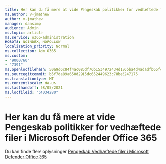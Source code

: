 ```yaml
---
title: Her kan du få mere at vide Pengeskab politikker for vedhæftede filer i Microsoft Defender Office 365
ms.author: v-jmathew
author: v-jmathew
manager: dansimp
audience: Admin
ms.topic: article
ms.service: o365-administration
ROBOTS: NOINDEX, NOFOLLOW
localization_priority: Normal
ms.collection: Adm_O365
ms.custom:
- "9000760"
- "7391"
ms.openlocfilehash: 50a9d6c84f4ac086df76b1534972434d176bba4d4adadfb65fc2ca97da028c0b
ms.sourcegitcommit: b5f7da89a650d2915dc652449623c78be6247175
ms.translationtype: MT
ms.contentlocale: da-DK
ms.lasthandoff: 08/05/2021
ms.locfileid: "54034280"
---
```

# <a name="where-to-learn-more-about-safe-attachment-policies-in-microsoft-defender-for-office-365"></a>Her kan du få mere at vide Pengeskab politikker for vedhæftede filer i Microsoft Defender Office 365

Du kan finde flere oplysninger [Pengeskab Vedhæftede filer i Microsoft Defender Office 365](https://go.microsoft.com/fwlink/?linkid=2092213)
